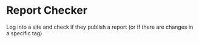 # Report Checker
Log into a site and check if they publish a report (or if there are changes in a specific tag)

